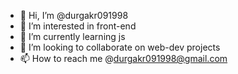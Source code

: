- 👋 Hi, I’m @durgakr091998
- 👀 I’m interested in front-end
- 🌱 I’m currently learning js
- 💞️ I’m looking to collaborate on web-dev projects
- 📫 How to reach me @durgakr091998@gmail.com

<!---
durgakr091998/durgakr091998 is a ✨ special ✨ repository because its `README.md` (this file) appears on your GitHub profile.
You can click the Preview link to take a look at your changes.
--->
